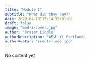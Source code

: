 ```yaml
---
title: "Module I"
subtitle: "What did they say?"
date: 2020-04-19T15:14:32+01:00
draft: false
image: "mod-i-cover.jpg"
author: "Fraser Liddle"
authorDescription: "AESL-YL Pentland"
authorAvatar: "scouts-logo.jpg"
---
```


No content yet
